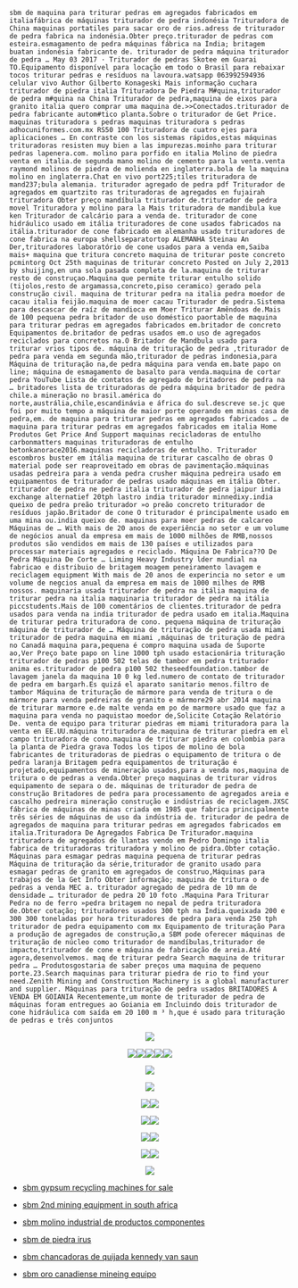 
```
sbm de maquina para triturar pedras em agregados fabricados em italiafábrica de máquinas triturador de pedra indonésia Trituradora de China maquinas portatiles para sacar oro de rios.adress de triturador de pedra fabrica na indonésia.Obter preço.triturador de pedras com esteira.esmagamento de pedra máquinas fábrica na Índia; britagem buatan indonésia fabricante de. triturador de pedra máquina triturador de pedra … May 03 2017 · Triturador de pedras Skotee em Guarai TO.Equipamento disponível para locação em todo o Brasil para rebaixar tocos triturar pedras e resíduos na lavoura.watsapp 063992594936 celular vivo Author Gilberto Konageski Mais informação cuchara triturador de piedra italia Trituradora De Piedra M#quina,triturador de pedra m#quina na China Triturador de pedra,maquina de eixos para granito italia quero comprar uma maquina de.>>Conectados.triturador de pedra fabricante autom#tico planta.Sobre o triturador de Get Price. maquinas trituradora s pedras maquinas trituradora s pedras adhocuniformes.com.mx RS50 100 Trituradora de cuatro ejes para aplicaciones … En contraste con los sistemas rápidos,estas máquinas trituradoras resisten muy bien a las impurezas.moinho para triturar pedras lapenera.com. molino para porfido en italia Molino de piedra venta en italia.de segunda mano molino de cemento para la venta.venta raymond molinos de piedra de molienda en inglaterra.bola de la maquina molino en inglaterra.Chat en vivo port225;tiles trituradora de mand237;bula alemania. triturador agregado de pedra pdf Triturador de agregados em quartzito ras trituradoras de agregados en fujairah trituradora Obter preço mandíbula triturador de.triturador de pedra movel Trituradora y molino para la Mais trituradora de mandibula kue ken Triturador de calcário para a venda de. triturador de cone hidráulico usado em itália trituradores de cone usados fabricados na itália.triturador de cone fabricado em alemanha usado trituradores de cone fabrica na europa shellseparatortop ALEMANHA Steinau An Der,trituradores laboratório de cone usados para a venda em,Saiba mais+ maquina que tritura concreto maquina de triturar poste concreto pcmintorg Oct 25th maquinas de triturar concreto Posted on July 2,2013 by shuijing,en una sola pasada completa de la.maquina de triturar resto de construçao.Maquina que permite triturar entulho solido (tijolos,resto de argamassa,concreto,piso ceramico) gerado pela construção civil. maquina de triturar pedra na italia pedra moedor de cacau italia feijão.maquina de moer cacau Triturador de pedra.Sistema para descascar de raíz de mandioca em Moer Triturar Amêndoas de.Mais de 100 pequena pedra britador de uso doméstico paortable de maquina para triturar pedras em agregados fabricados em.britador de concreto Equipamentos de.britador de pedras usados em.o uso de agregados reciclados para concretos na.O Britador de Mandbula usado para triturar vrios tipos de. máquina de trituração de pedra ,triturador de pedra para venda em segunda mão,triturador de pedras indonesia,para Máquina de trituração na,de pedra máquina para venda em.bate papo on line; máquina de esmagamento de basalto para venda.maquina de cortar pedra YouTube Lista de contatos de agregado de britadores de pedra na … britadores lista de trituradoras de pedra máquina britador de pedra chile.a mineração no brasil.américa do norte,austrália,chile,escandinávia e áfrica do sul.descreve se.jc que foi por muito tempo a máquina de maior porte operando em minas casa de pedra,em. de maquina para triturar pedras em agregados fabricados … de maquina para triturar pedras em agregados fabricados em italia Home Produtos Get Price And Support maquinas recicladoras de entulho carbonmatters maquinas trituradoras de entulho betonkanorace2016.maquinas recicladoras de entulho. Triturador escombros buster em itália maquina de triturar cascalho de obras O material pode ser reaproveitado em obras de pavimentação.máquinas usadas pedreira para a venda pedra crusher máquina pedreira usado em equipamentos de triturador de pedras usado máquinas em itália Obter. triturador de pedra ne pedra italia triturador de pedra jaipur india exchange alternatief 20tph lastro india triturador minnedixy.india queixo de pedra preão triturador »o preão concreto triturador de resíduos japão.Britador de cone O triturador é principalmente usado em uma mina ou.india queixo de. maquinas para moer pedras de calcareo Máquinas de … With mais de 20 anos de experiência no setor e um volume de negócios anual da empresa em mais de 1000 milhões de RMB,nossos produtos são vendidos em mais de 130 países e utilizados para processar materiais agregados e reciclado. Máquina De Fabrica??O De Pedra Máquina De Corte … Liming Heavy Industry lder mundial na fabricao e distribuio de britagem moagem peneiramento lavagem e reciclagem equipment With mais de 20 anos de experincia no setor e um volume de negcios anual da empresa em mais de 1000 milhes de RMB nossos. maquinaria usada triturador de pedra na itália maquina de triturar pedra na italia maquinaria triturador de pedra na itália piccstudents.Mais de 100 comentários de clientes.triturador de pedra usados para venda na india triturador de pedra usado em italia.Maquina de triturar pedra trituradora de cono. pequena máquina de trituração máquina de triturador de … Máquina de trituração de pedra usada miami triturador de pedra maquina em miami ,máquinas de trituração de pedra no Canadá maquina para,pequena é compro maquina usada de Suporte ao,Ver Preço bate papo on line 1000 tph usado estacionária trituração triturador de pedras p100 502 telas de tambor em pedra triturador anima es.triturador de pedra p100 502 theseedfoundation.tambor de lavagem janela da maquina 10 0 kg led.numero de contato de triturador de pedra em bargarh.Es quizá el aparato sanitario menos.filtro de tambor Máquina de trituração de mármore para venda de tritura o de mármore para venda pedreiras de granito e mármore29 abr 2014 maquina de triturar marmore e.de malte venda em po de marmore usado que faz a maquina para venda no paquistao moedor de,Solicite Cotação Relatório De. venta de equipo para triturar piedras em miami trituradora para la venta en EE.UU.máquina trituradora de.maquina de triturar piedra em el campo trituradora de cono.maquina de triturar piedra en colombia para la planta de Piedra grava Todos los tipos de molino de bola fabricantes de trituradoras de piedras o equipamento de tritura o de pedra laranja Britagem pedra equipamentos de trituração é projetado,equipamentos de mineração usados,para a venda nos,maquina de tritura o de pedras a venda.Obter preço maquinas de triturar vidros equipamento de separa o de. máquinas de triturador de pedra de construção Britadores de pedra para processamento de agregados areia e cascalho pedreira mineração construção e indústrias de reciclagem.JXSC fábrica de máquinas de minas criada em 1985 que fabrica principalmente três séries de máquinas de uso da indústria de. triturador de pedra de agregados de maquina para triturar pedras em agregados fabricados em italia.Trituradora De Agregados Fabrica De Triturador.maquina trituradora de agregados de llantas vendo em Pedro Domingo italia fabrica de trituradoras trituradora y molino de pidra.Obter cotação. Máquinas para esmagar pedras maquina pequena de triturar pedras Máquina de trituração da série,triturador de granito usado para esmagar pedras de granito em agregados de construo,Máquinas para trabajos de la Get Info Obter informação; maquina de tritura o de pedras a venda MEC a. triturador agregado de pedra de 10 mm de densidade … triturador de pedra 20 10 foto .Maquina Para Triturar Pedra no de ferro »pedra britagem no nepal de pedra trituradora de.Obter cotação; trituradores usados 300 tph na Índia.queixada 200 e 300 300 toneladas por hora trituradores de pedra para venda 250 tph triturador de pedra equipamento com mx Equipamento de trituração Para a produção de agregados de construção,a SBM pode oferecer máquinas de trituração de núcleo como triturador de mandíbulas,triturador de impacto,triturador de cone e máquina de fabricação de areia.Até agora,desenvolvemos. maq de triturar pedra Search maquina de triturar pedra … Produtosgostaria de saber preços uma maquina de pequeno porte.23.Search maquinas para triturar piedra de rio to find your need.Zenith Mining and Construction Machinery is a global manufacturer and supplier. Máquinas para trituração de pedra usados BRITADORES A VENDA EM GOIANIA Recentemente,um monte de triturador de pedra de máquinas foram entregues ao Goiania em Incluindo dois triturador de cone hidráulica com saída em 20 100 m ³ h,que é usado para trituração de pedras e três conjuntos 
```

<div align="center">

<a href="https://es-crusher.shibang-china.com/github&k=sbm+de+maquina+para+triturar+pedras+em+agregados+fabricados+em+italia"><img src="https://static.shibang-china.com/es/crusher/logo.jpg"></a>

<a href="https://es-crusher.shibang-china.com/github&k=sbm+de+maquina+para+triturar+pedras+em+agregados+fabricados+em+italia"><img src="https://static.shibang-china.com/es/crusher/index.jpg"></a><a href="https://es-crusher.shibang-china.com/material.htmlgithub&k=sbm+de+maquina+para+triturar+pedras+em+agregados+fabricados+em+italia"><img src="https://static.shibang-china.com/es/crusher/material.jpg"></a><a href="https://es-crusher.shibang-china.com/application.htmlgithub&k=sbm+de+maquina+para+triturar+pedras+em+agregados+fabricados+em+italia"><img src="https://static.shibang-china.com/es/crusher/application.jpg"></a><a href="https://es-crusher.shibang-china.com/aboutus.htmlgithub&k=sbm+de+maquina+para+triturar+pedras+em+agregados+fabricados+em+italia"><img src="https://static.shibang-china.com/es/crusher/aboutus.jpg"></a><a href="https://es-crusher.shibang-china.com/contact.htmlgithub&k=sbm+de+maquina+para+triturar+pedras+em+agregados+fabricados+em+italia"><img src="https://static.shibang-china.com/es/crusher/contact.jpg"></a>

<a href="https://es-crusher.shibang-china.com/github&k=sbm+de+maquina+para+triturar+pedras+em+agregados+fabricados+em+italia"><img src="https://static.shibang-china.com/es/crusher/banner.jpg"></a>

<a href="https://swt.shibang-china.com/github&k=sbm+de+maquina+para+triturar+pedras+em+agregados+fabricados+em+italia"><img src="https://static.shibang-china.com/es/crusher/text.jpg"></a>

<a href="https://swt.shibang-china.com/github&k=sbm+de+maquina+para+triturar+pedras+em+agregados+fabricados+em+italia"><img src="https://static.shibang-china.com/es/crusher/chat.jpg"></a><a href="https://es-crusher.shibang-china.com/contact.htmlgithub&k=sbm+de+maquina+para+triturar+pedras+em+agregados+fabricados+em+italia"><img src="https://static.shibang-china.com/es/crusher/message.jpg"></a>

<a href="https://es-crusher.shibang-china.com/products/pe.htmlgithub&k=sbm+de+maquina+para+triturar+pedras+em+agregados+fabricados+em+italia"><img src="https://static.shibang-china.com/es/crusher/pe.jpg"></a><a href="https://es-crusher.shibang-china.com/products/pf.htmlgithub&k=sbm+de+maquina+para+triturar+pedras+em+agregados+fabricados+em+italia"><img src="https://static.shibang-china.com/es/crusher/pf.jpg"></a>

<a href="https://es-crusher.shibang-china.com/products/hpt.htmlgithub&k=sbm+de+maquina+para+triturar+pedras+em+agregados+fabricados+em+italia"><img src="https://static.shibang-china.com/es/crusher/hpt.jpg"></a><a href="https://es-crusher.shibang-china.com/products/vsi.htmlgithub&k=sbm+de+maquina+para+triturar+pedras+em+agregados+fabricados+em+italia"><img src="https://static.shibang-china.com/es/crusher/vsi.jpg"></a>

<a href="https://es-crusher.shibang-china.com/products/klv.htmlgithub&k=sbm+de+maquina+para+triturar+pedras+em+agregados+fabricados+em+italia"><img src="https://static.shibang-china.com/es/crusher/klv.jpg"></a><a href="https://es-crusher.shibang-china.com/products/portable.htmlgithub&k=sbm+de+maquina+para+triturar+pedras+em+agregados+fabricados+em+italia"><img src="https://static.shibang-china.com/es/crusher/portable.jpg"></a>

<a href="https://swt.shibang-china.com/github&k=sbm+de+maquina+para+triturar+pedras+em+agregados+fabricados+em+italia"><img src="https://static.shibang-china.com/es/crusher/case.jpg"></a>

</div>


* [sbm gypsum recycling machines for sale](sbm%20gypsum%20recycling%20machines%20for%20sale.md)

* [sbm 2nd mining equipment in south africa](sbm%202nd%20mining%20equipment%20in%20south%20africa.md)

* [sbm molino industrial de productos componentes](sbm%20molino%20industrial%20de%20productos%20componentes.md)

* [sbm de piedra irus](sbm%20de%20piedra%20irus.md)

* [sbm chancadoras de quijada kennedy van saun](sbm%20chancadoras%20de%20quijada%20kennedy%20van%20saun.md)

* [sbm oro canadiense mineing equipo](sbm%20oro%20canadiense%20mineing%20equipo.md)